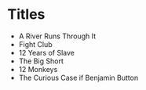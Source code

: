 # Titles 
- A River Runs Through It
- Fight Club
- 12 Years of Slave
- The Big Short
- 12 Monkeys
- The Curious Case if Benjamin Button

